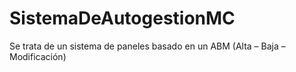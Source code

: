 # SistemaDeAutogestionMC
Se trata de un sistema de paneles basado en un ABM (Alta – Baja – Modificación)
